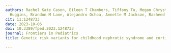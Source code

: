 ```yaml
---
authors: Rachel Kate Cason, Eileen T Chambers, Tiffany Tu, Megan Chryst-Stangl, Kinsie
  Huggins, Brandon M Lane, Alejandro Ochoa, Annette M Jackson, Rasheed Gbadegesin
cit: 11:1248733
date: 2023-10-06
doi: 10.3389/fped.2023.1248733
journal: Frontiers in Pediatrics
title: Genetic risk variants for childhood nephrotic syndrome and corticosteroid response

---
```

